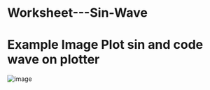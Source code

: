 # Worksheet---Sin-Wave

# Example Image Plot sin and code wave on plotter 
![image](https://github.com/jirpathjitpakdee/Worksheet---Sin-Wave/assets/68944270/2a00d15c-1bb6-400e-ba26-7d3801fc8819)
